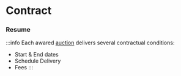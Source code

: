 # Contract

### Resume

:::info
Each awared [auction](auction) delivers several contractual conditions:

- Start & End dates
- Schedule Delivery
- Fees
:::